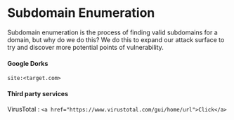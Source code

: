 # Subdomain Enumeration

  Subdomain enumeration is the process of finding valid subdomains for a domain, but why do we do this? We do this to expand our attack surface to try and discover more potential points of vulnerability.

#### Google Dorks 
`site:<target.com>`

#### Third party services
   VirusTotal : `<a href="https://www.virustotal.com/gui/home/url">Click</a>`
